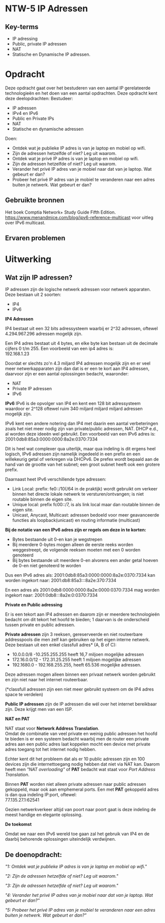 # NTW-5 IP Adressen


## Key-terms

- IP adressing
- Public, private IP adressen
- NAT
- Statische en Dynamische IP adressen.


# Opdracht
Deze opdracht gaat over het bestuderen van een aantal IP gerelateerde technologieën en het doen van een aantal opdrachten.
Deze opdracht kent deze deelopdrachten:
Bestudeer:
- IP adressen
- IPv4 en IPv6
- Public en Private IPs
- NAT
- Statische en dynamische adressen

Doen:
- Ontdek wat je publieke IP adres is van je laptop en mobiel op wifi.
- Zijn de adressen hetzelfde of niet? Leg uit waarom.
- Ontdek wat je privé IP adres is van je laptop en mobiel op wifi.
- Zijn de adressen hetzelfde of niet? Leg uit waarom.
- Verander het privé IP adres van je mobiel naar dat van je laptop. Wat gebeurt er dan?
- Probeer het privé IP adres van je mobiel te veranderen naar een adres buiten je netwerk. Wat gebeurt er dan?


## Gebruikte bronnen
Het boek Comptia Network+ Study Guide Fifth Edition.
https://www.menandmice.com/blog/ipv6-reference-multicast voor uitleg over IPv6 multicast.
## Ervaren problemen


# Uitwerking

## Wat zijn IP adressen?
IP adressen zijn de logische netwerk adressen voor netwerk apparaten. Deze bestaan uit 2 soorten:
- IP4
- IPv6

**IP4 Adressen**

IP4 bestaat uit een 32 bits adressysteem waarbij er 2^32 adressen, oftewel 4.294.967.296 adressen mogelijk zijn.

Een IP4 adres bestaat uit 4 bytes, en elke byte kan bestaan uit de decimale cijfers 0 t/m 255. Een voorbeeld van een ip4 adres is:  
192.168.1.23

Doordat er slechts zo'n 4.3 miljard IP4 adressen mogelijk zijn en er veel meer netwerkapparaten zijn dan dat is er een te kort aan IP4 adressen, daarvoor zijn er een aantal oplossingen bedacht, waaronder: 
- NAT
- Private IP adressen
- IPv6

**IPv6**
IPv6 is de opvolger van IP4 en kent een 128 bit adressysteem waardoor er 2^128 oftewel ruim 340 miljard miljard miljard adressen mogelijk zijn. 

IPv6 kent een andere notering dan IP4 met daarin een aantal verbeteringen zoals het niet meer nodig zijn van private/public adressen, NAT. DHCP e.d., al worden deze ideeën wel gebruikt.
Een voorbeeld van een IPv6 adres is:   
2001:0db8:85a3:0000:0000:8a2e:0370:7334

Dit is heel wat complexer qua uiterlijk, maar qua indeling is dit ergens heel logisch, IPv6 adressen zijn namelijk ingedeeld in een prefix en een willekeurig getal of verkregen via DHCPv6. De prefex wordt bepaald aan de hand van de grootte van het subnet; een groot subnet heeft ook een grotere prefix.

Daarnaast heet IPv6 verschillende type adressen:
- Link Local: prefix: fe0::/10(/64 in de praktijk) wordt gebruikt om verkeer binnen het directe lokale netwerk  te versturen/ontvangen; is niet routable binnen de eigen site.
- Unique local: prefix fc00::/7, is als link local maar dan routable binnen de eigen site.
- Unicast, Anycast, Multicast: adressen bedoeld voor meer geavanceerde functies als loopback(unicast) en routing informatie (multicast)

**Bij de notatie van een IPv6 adres zijn er regels om deze in te korten:**
- Bytes bestaande uit 0-en kan je wegstrepen
- Bij meerdere 0-bytes mogen alleen de eerste reeks worden weggestreept, de volgende reeksen moeten met een 0 worden genoteerd
- Bij bytes bestaande uit meerdere 0-en alvorens een ander getal hoeven de 0-en niet genoteerd te worden


Dus een IPv6 adres als: 2001:0db8:85a3:0000:0000:8a2e:0370:7334 kan worden ingekort naar:
2001:db8:85a3:::8a2e:370:7334


En een adres als 2001:0db8:0000:0000:8a2e:0000:0370:7334 mag worden ingekort naar:
2001:0db8:::8a2e:0:0370:7334

**Private en Public adressing**

Er is een tekort aan IP4 adressen en daarom zijn er meerdere technologieën bedacht om dit tekort het hoofd te bieden; 1 daarvan is de onderscheid tussen private en public adressen.

**Private adressen** zijn 3 reeksen, gereserveerde en niet routeerbare addresspools die men zelf kan gebruiken op het eigen interne netwerk. Deze bestaan uit een enkel classfull adres* (A, B of C):
- 10.0.0.0/8 -10.255.255.255 heeft 16,7 miljoen mogelijke adressen
- 172.16.0.0/12 - 172.31.25.255 heeft 1 miljoen mogelijke adressen 
- 192.1680.0 - 192.168.255.255, heeft 65.536 mogelijke adressen.

Deze adressen mogen alleen binnen een privaat netwerk worden gebruikt en zijn niet naar het internet routeerbaar.

(*classfull adressen zijn een niet meer gebruikt systeem om de IP4 adres space te verdelen)

**Public IP adressen** zijn de IP adressen die wél over het internet bereikbaar zijn. Deze krijgt men van een ISP.  


**NAT en PAT**


NAT staat voor **Network Address Translation**.  
Omdat de combinatie van veel private en weinig public adressen het hoofd te bieden is er een systeem bedacht waarbij men de router een private adres aan een public adres laat koppelen mocht een device met private adres toegang tot het internet nodig hebben. 

Echter kent dit het probleem dat als er 10 public adressen zijn en 100 devices zijn die internettoegang nodig hebben dat niet via NAT kan. Daarom heeft men *"NAT overloading"* of **PAT** bedacht wat staat voor *Port Address Translation*.

Binnen **PAT** worden niet alleen private adressen naar public adressen gekoppeld, maar ook aan emphemeral ports. Een met **PAT** gekoppeld adres is dan qua indeling IP:port, oftewel:   
77.135.27.1:62541

Gezien netwerkverkeer altijd van poort naar poort gaat is deze indeling de meest handige en elegante oplossing.

**De toekomst**

Omdat we naar een IPv6 wereld toe gaan zal het gebruik van IP4 en de daarbij behorende oplossingen uiteindelijk verdwijnen.


## De doenopdracht:
*"1: Ontdek wat je publieke IP adres is van je laptop en mobiel op wifi."*

*"2: Zijn de adressen hetzelfde of niet? Leg uit waarom."*  

*"3: Zijn de adressen hetzelfde of niet? Leg uit waarom."* 

*"4: Verander het privé IP adres van je mobiel naar dat van je laptop. Wat gebeurt er dan?"*

*"5: Probeer het privé IP adres van je mobiel te veranderen naar een adres buiten je netwerk. Wat gebeurt er dan?"*




